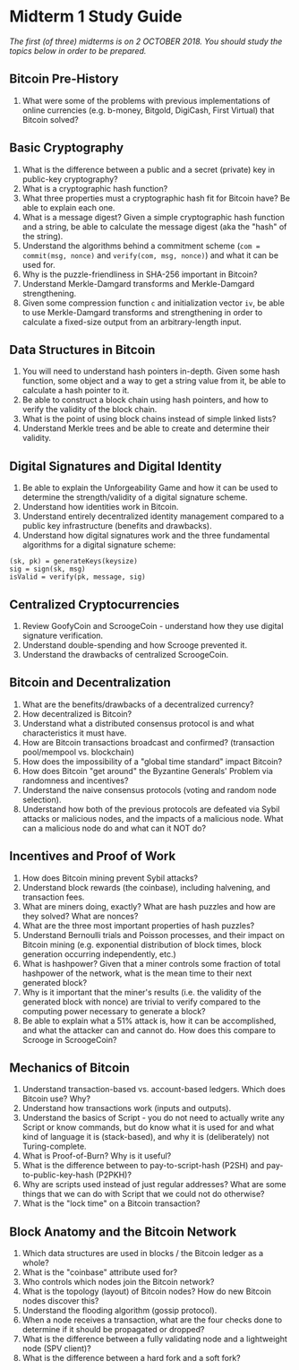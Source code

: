 # Midterm 1 Study Guide

_The first (of three) midterms is on 2 OCTOBER 2018.  You should study the topics below in order to be prepared._

## Bitcoin Pre-History

1. What were some of the problems with previous implementations of online currencies (e.g. b-money, Bitgold, DigiCash, First Virtual) that Bitcoin solved?


## Basic Cryptography

1. What is the difference between a public and a secret (private) key in public-key cryptography?
1. What is a cryptographic hash function?
2. What three properties must a cryptographic hash fit for Bitcoin have?  Be able to explain each one.
3. What is a message digest?  Given a simple cryptographic hash function and a string, be able to calculate the message digest (aka the "hash" of the string).
4. Understand the algorithms behind a commitment scheme (`com = commit(msg, nonce)` and `verify(com, msg, nonce)`) and what it can be used for.
5. Why is the puzzle-friendliness in SHA-256 important in Bitcoin?
6. Understand Merkle-Damgard transforms and Merkle-Damgard strengthening.
7. Given some compression function `c` and initialization vector `iv`, be able to use Merkle-Damgard transforms and strengthening in order to calculate a fixed-size output from an arbitrary-length input.

## Data Structures in Bitcoin

1. You will need to understand hash pointers in-depth.  Given some hash function, some object and a way to get a string value from it, be able to calculate a hash pointer to it.
2. Be able to construct a block chain using hash pointers, and how to verify the validity of the block chain.
3. What is the point of using block chains instead of simple linked lists?
4. Understand Merkle trees and be able to create and determine their validity.

## Digital Signatures and Digital Identity

1. Be able to explain the Unforgeability Game and how it can be used to determine the strength/validity of a digital signature scheme.
1. Understand how identities work in Bitcoin.
1. Understand entirely decentralized identity management compared to a public key infrastructure (benefits and drawbacks).
1. Understand how digital signatures work and the three fundamental algorithms for a digital signature scheme:
```
(sk, pk) = generateKeys(keysize)
sig = sign(sk, msg)
isValid = verify(pk, message, sig)
```

## Centralized Cryptocurrencies

1. Review GoofyCoin and ScroogeCoin - understand how they use digital signature verification.
2. Understand double-spending and how Scrooge prevented it.
3. Understand the drawbacks of centralized ScroogeCoin.

## Bitcoin and Decentralization

1. What are the benefits/drawbacks of a decentralized currency?
2. How decentralized is Bitcoin?
3. Understand what a distributed consensus protocol is and what characteristics it must have.
4. How are Bitcoin transactions broadcast and confirmed? (transaction pool/mempool vs. blockchain)
5. How does the impossibility of a "global time standard" impact Bitcoin?
6. How does Bitcoin "get around" the Byzantine Generals' Problem via randomness and incentives?
7. Understand the naive consensus protocols (voting and random node selection).
8. Understand how both of the previous protocols are defeated via Sybil attacks or malicious nodes, and the impacts of a malicious node.  What can a malicious node do and what can it NOT do?


## Incentives and Proof of Work

1. How does Bitcoin mining prevent Sybil attacks?
2. Understand block rewards (the coinbase), including halvening, and transaction fees.
3. What are miners doing, exactly?  What are hash puzzles and how are they solved?  What are nonces?
4. What are the three most important properties of hash puzzles?
5. Understand Bernoulli trials and Poisson processes, and their impact on Bitcoin mining (e.g. exponential distribution of block times, block generation occurring independently, etc.)
6. What is hashpower?  Given that a miner controls some fraction of total hashpower of the network, what is the mean time to their next generated block?
7. Why is it important that the miner's results (i.e. the validity of the generated block with nonce) are trivial to verify compared to the computing power necessary to generate a block?
8. Be able to explain what a 51% attack is, how it can be accomplished, and what the attacker can and cannot do.  How does this compare to Scrooge in ScroogeCoin?

## Mechanics of Bitcoin

1. Understand transaction-based vs. account-based ledgers.  Which does Bitcoin use?  Why?
2. Understand how transactions work (inputs and outputs).
3. Understand the basics of Script - you do not need to actually write any Script or know commands, but do know what it is used for and what kind of language it is (stack-based), and why it is (deliberately) not Turing-complete.
4. What is Proof-of-Burn?  Why is it useful?
5. What is the difference between to pay-to-script-hash (P2SH) and pay-to-public-key-hash (P2PKH)?
6. Why are scripts used instead of just regular addresses?  What are some things that we can do with Script that we could not do otherwise?
7. What is the "lock time" on a Bitcoin transaction?

## Block Anatomy and the Bitcoin Network

1. Which data structures are used in blocks / the Bitcoin ledger as a whole?
2. What is the "coinbase" attribute used for?
3. Who controls which nodes join the Bitcoin network?
4. What is the topology (layout) of Bitcoin nodes?  How do new Bitcoin nodes discover this?
5. Understand the flooding algorithm (gossip protocol).
6. When a node receives a transaction, what are the four checks done to determine if it should be propagated or dropped?
7. What is the difference between a fully validating node and a lightweight node (SPV client)?
8. What is the difference between a hard fork and a soft fork?